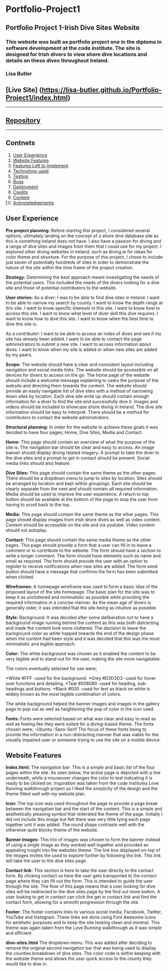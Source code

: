 # Portfolio-Project1
## Portfolio Project 1-Irish Dive Sites Website
### This website was built as portfolio project one in the diploma in software development at the code institute. The site is designed for Irish divers to view shore dive locations and details on these dives throughout Ireland. 
### Lisa Butler


## **[Live Site] (https://lisa-butler.github.io/Portfolio-Project1/index.html)**


------------------------------------------------------------------

## **[Repository](https://github.com/lisa-butler/portfolio-project1)**

------------------------------------------------------------------

## Contnets

 1. [User Experience](#ux)
 2. [Website Features](#features)  
 3. [ Features Left to Implement ](#left)  
 4. [ Technology used ](#tech) 
 5. [ Testing ](#testing)  
 6. [ Bugs ](#bugs)  
 7. [ Deployment](#deployment)
 8. [ Credits](#credits)
 9. [ Content](#content)  
 10. [ Acknowledgements](#acknowledgements)  


## User Experience 

<a name="ux"></a>
**Pre project planning:** 
Before starting this project, I considered several options, ultimately landing on the concept of a shore dive database site as this is something Ireland does not have. I also have a passion for diving and a range of dive sites and images from them that I could use for my project.
I explored other diving websites in Ireland, such as diving.ie for ideas for color theme and structure.
For the purpose of this project, I chose to include just seven of potentially hundreds of sites in order to demonstrate the nature of the site within the time frame of the project creation.

**Strategy:**
Determining the best approach meant investigating the needs of the potential users. This included the needs of the divers looking for a dive site and those of potential contributors to the website.

**User stories:**
As a diver:
I was to be able to find dive sites in Ireland.
I want to be able to narrow my search by county.
I want to know the depth range at this site.
I want to know specific interests in this site.
I want to know how to access this site.
I want to know what level of diver skill this dive requires.
I want to know how to dive this site.
I want to know when the best time to dive this site is.

As a contributor:
I want to be able to access an index of dives and see if my site has already been added.
I want to be able to contact the page administrators to submit a new site.
I want to access information about dives.
I want to know when my site is added or when new sites are added by my peers.

**Scope:**
The website should have a clear and consistent layout including navigation and social media links.
The website should be accessible on all devices for divers to access on the go.
The home page of the website should include a welcome message explaining to users the purpose of the website and directing them towards the content.
The website should provide an easily navigable list of dive sites with a method of narrowing down sites by location.
Each dive site write up should contain enough information for a diver to find the site and successfully dive it. 
Images and videos should be included to showcase shore diving in Ireland.
The dive site information should be easy to interpret.
There should be a method for contributors to contact the website administrators.

**Structural planning:**
In order for the website to achieve these goals it was decided to have four pages; Home, Dive Sites, Media and Contact.

**Home:**
This page should contain an overview of what the purpose of the site is.
The navigation bar should be clear and easy to access.
An image banner should display diving related imagery.
A prompt to take the diver to the dive sites and a prompt to get in contact should be present.
Social media links should also feature.

**Dive Sites:**
This page should contain the same theme as the other pages.
There should be a dropdown menu to jump to sites by location.
Sites should be arranged by location and kept within groupings.
Each site should be clearly separate from the next and should contain all required information.
Media should be used to improve the user experience.
A return to top button should be available at the bottom of the page to stop the user from having to scroll back to the top.

**Media:**
This page should contain the same theme as the other pages.
This page should display images from irish shore dives as well as video content.
Content should be accessible on the site and via youtube. 
Video content should not autoplay.

**Contact:**
This page should contain the same media theme as the other pages.
This page should provide a form that a user can fill in to leave a comment or to contribute to the website.
The form should have a section to write a longer comment.
The form should have elements such as name and email as required.
The form should provide the user with an option to register to receive notifications when new sites are added.
The form send button should have a message that confirms the form has been submitted when clicked.

**Wireframes:**
A homepage wireframe was used to form a basic idea of the proposed layout of the site homepage.
The basic plan for the site was to keep it as uncluttered and minimalistic as possible while providing the required information in a concise manner. As the mean age of divers is generally older, it was intended that the site being as intuitive as possible.

**Style:**
Background: It was decided after some deliberation not to have a background image running behind the content as this was both distracting and made the content look more cluttered. The decision to leave the background color as white happed towards the end of the design phase when the content had been style and it was decided that this was the most minimalistic and legible approach.

**Color:** 
The white background was chosen as it enabled the content to be very legible and to stand out for the user, making the site more navigatable.

The colors eventually selected for use were;

*White #FFF -used for the background.
*Grey #D3D3D3 -used for hover over functions and detailing.
*Teal #008080 -used for heading, sub-headings and buttons.
*Black #000 -used for text as black on white is widely known as the most legible combination of colors.

The white background helped the banner images and images in the gallery page to pop out as well as heightening the pop of color in the icon used.

**Fonts:**
Fonts were selected based on what was clear and easy to read as well as feeling like they were suited for a diving-based theme. 
The fonts chosen were;
	-Ubuntu
	-Sans-Serif
The focus of these fonts being to provide the information in a non-distracting manner that was viable for the visually impaired user or someone trying to use the site on a mobile device.


## Website Features

<a name="ux"></a>

**Index.html:**
The navigation bar: This is a simple and basic list of the four pages within the site. As seen below, the active page is depicted with a line underneath, while a mouseover changes the color to teal indicating it is ready to be clicked on. Inspiration was taken from the code institutes Love Running walkthrough project as I liked the simplicity of the design and the theme fitted well with my website plan.

**Icon:**
The top icon was used throughout the page to provide a page break between the navigation bar and the start of the content. This is a simple and aesthetically pleasing symbol that reiterated the theme of the page. Initially I did not include this image but felt there was very little tying each page together unti it was added. The round shape contrasts well with the otherwise quite blocky theme of the website.

**Banner images:** 
This trio of images was chosen to form the banner instead of using a single image as they worked well together and provided an appealing insight into the websites theme. The link box displayed on-top of the images invites the used to explore further by following the link. This link will take the user to the dive sites page.

**Contact link:** 
This section is here to take the user directly to the contact form. By clicking contact us here the user gets transported to the contact page where they can fill out the form.
This is intended to guide the user through the site. 
The flow of this page means that a user looking for dive sites will be redirected to the dive sites page by the find out more button. A user looking to get in contact can click the get in contact link and find the contact form, allowing for a smooth progression through the site.

**Footer:** 
The footer contains links to various social media; Facebook, Twitter, YouTube and Instagram. 
These links are done using Font Awesome icons for aesthetic purposes and to keep the site looking clean and minimal. This theme was again taken from the Love Running walkthrough as it was simple and efficient.

**dive-sites.html**
The dropdown menu: This was added after deciding to remove the original second navigation bar that was being used to display the counties breakdown of dive sites. The color code is within keeping with the website theme and allows the user quick access to the county they would like to dive in.

